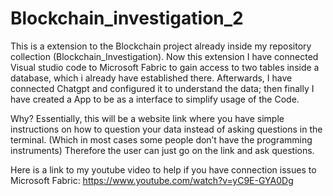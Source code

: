 # Blockchain_investigation_2
This is a extension to the Blockchain project already inside my repository collection (Blockchain_Investigation). Now this extension I have connected Visual studio code to Microsoft Fabric to gain access to two tables inside a database, which i already have established there. Afterwards, I have connected Chatgpt and configured it to understand the data; then finally I have created a App to be as a interface to simplify usage of the Code.

Why?
Essentially, this will be a website link where you have simple instructions on how to question your data instead of asking questions in the terminal. (Which in most cases some people don’t have the programming instruments) Therefore the user can just go on the link and ask questions.

Here is a link to my youtube video to help if you have connection issues to Microsoft Fabric: https://www.youtube.com/watch?v=yC9E-GYA0Dg
